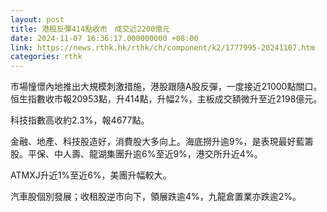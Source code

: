 ```yaml
---
layout: post
title: 港股反彈414點收市　成交近2200億元
date: 2024-11-07 16:36:17.000000000 +08:00
link: https://news.rthk.hk/rthk/ch/component/k2/1777995-20241107.htm
categories: rthk
---
```


市場憧憬內地推出大規模刺激措施，港股跟隨A股反彈，一度接近21000點關口。恒生指數收市報20953點，升414點，升幅2%，主板成交額微升至近2198億元。

科技指數高收約2.3%，報4677點。

金融、地產、科技股造好，消費股大多向上。海底撈升逾9%，是表現最好藍籌股。平保、中人壽、龍湖集團升逾6%至近9%，港交所升近4%。

ATMXJ升近1%至近6%，美團升幅較大。

汽車股個別發展；收租股逆市向下，領展跌逾4%，九龍倉置業亦跌逾2%。
